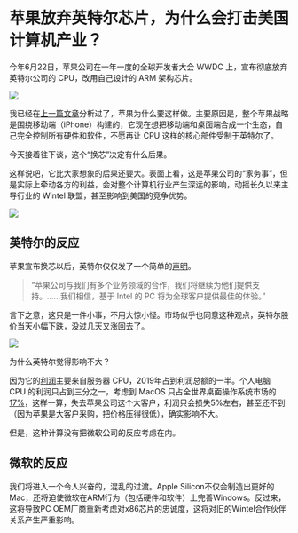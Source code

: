 # 苹果放弃英特尔芯片，为什么会打击美国计算机产业？

今年6月22日，苹果公司在一年一度的全球开发者大会 WWDC 上，宣布彻底放弃英特尔公司的 CPU，改用自己设计的 ARM 架构芯片。

![](https://www.wangbase.com/blogimg/asset/202007/bg2020071804.jpg)

我已经在[上一篇文章](http://www.ruanyifeng.com/blog/2020/06/cpu-architecture.html)分析过了，苹果为什么要这样做。主要原因是，整个苹果战略是围绕移动端（iPhone）构建的，它现在想把移动端和桌面端合成一个生态，自己完全控制所有硬件和软件，不愿再让 CPU 这样的核心部件受制于英特尔了。

今天接着往下谈，这个“换芯”决定有什么后果。

这样说吧，它比大家想象的后果还要大。表面上看，这是苹果公司的“家务事”，但是实际上牵动各方的利益，会对整个计算机行业产生深远的影响，动摇长久以来主导行业的 Wintel 联盟，甚至影响到美国的竞争优势。

![](https://www.wangbase.com/blogimg/asset/202007/bg2020071805.jpg)

## 英特尔的反应

苹果宣布换芯以后，英特尔仅仅发了一个简单的[声明](https://www.imore.com/intel-confirms-support-apple-through-its-transition-apple-silicon)。

> “苹果公司与我们有多个业务领域的合作，我们将继续为他们提供支持。……我们相信，基于 Intel 的 PC 将为全球客户提供最佳的体验。”

言下之意，这只是一件小事，不用大惊小怪。市场似乎也同意这种观点，英特尔股价当天小幅下跌，没过几天又涨回去了。

![](https://www.wangbase.com/blogimg/asset/202007/bg2020071806.jpg)

为什么英特尔觉得影响不大？

因为它的[利润](https://finance.sina.com.cn/stock/stockzmt/2020-01-29/doc-iihnzhha5247723.shtml)主要来自服务器 CPU，2019年占到利润总额的一半。个人电脑 CPU 的利润只占到三分之一，考虑到 MacOS 只占全世界桌面操作系统市场的[17%](https://gs.statcounter.com/os-market-share/desktop/worldwide)，这样一算，失去苹果公司这个大客户，利润只会损失5%左右，甚至还不到（因为苹果是大客户采购，把价格压得很低），确实影响不大。

但是，这种计算没有把微软公司的反应考虑在内。

## 微软的反应

我们将进入一个令人兴奋的，混乱的过渡。Apple Silicon不仅会制造出更好的Mac，还将迫使微软在ARM行为（包括硬件和软件）上完善Windows。反过来，这将导致PC OEM厂商重新考虑对x86芯片的忠诚度，这将对旧的Wintel合作伙伴关系产生严重影响。
